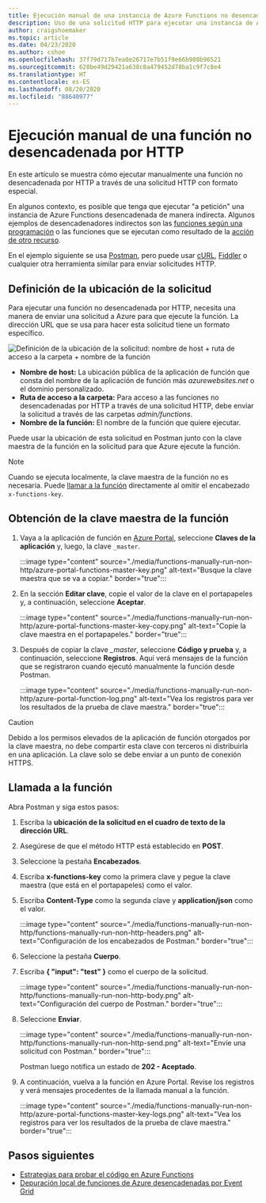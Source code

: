 ```yaml
---
title: Ejecución manual de una instancia de Azure Functions no desencadenada por HTTP
description: Uso de una solicitud HTTP para ejecutar una instancia de Azure Functions no desencadenada por HTTP
author: craigshoemaker
ms.topic: article
ms.date: 04/23/2020
ms.author: cshoe
ms.openlocfilehash: 37f79d717b7ea0e26717e7b51f9e66b908b96521
ms.sourcegitcommit: 628be49d29421a638c8a479452d78ba1c9f7c8e4
ms.translationtype: HT
ms.contentlocale: es-ES
ms.lasthandoff: 08/20/2020
ms.locfileid: "88640977"
---
```

# <a name="manually-run-a-non-http-triggered-function"></a>Ejecución manual de una función no desencadenada por HTTP

En este artículo se muestra cómo ejecutar manualmente una función no desencadenada por HTTP a través de una solicitud HTTP con formato especial.

En algunos contexto, es posible que tenga que ejecutar "a petición" una instancia de Azure Functions desencadenada de manera indirecta.  Algunos ejemplos de desencadenadores indirectos son las [funciones según una programación](./functions-create-scheduled-function.md) o las funciones que se ejecutan como resultado de la [acción de otro recurso](./functions-create-storage-blob-triggered-function.md). 

En el ejemplo siguiente se usa [Postman](https://www.getpostman.com/), pero puede usar [cURL](https://curl.haxx.se/), [Fiddler](https://www.telerik.com/fiddler) o cualquier otra herramienta similar para enviar solicitudes HTTP.

## <a name="define-the-request-location"></a>Definición de la ubicación de la solicitud

Para ejecutar una función no desencadenada por HTTP, necesita una manera de enviar una solicitud a Azure para que ejecute la función. La dirección URL que se usa para hacer esta solicitud tiene un formato específico.

![Definición de la ubicación de la solicitud: nombre de host + ruta de acceso a la carpeta + nombre de la función](./media/functions-manually-run-non-http/azure-functions-admin-url-anatomy.png)

- **Nombre de host:** La ubicación pública de la aplicación de función que consta del nombre de la aplicación de función más *azurewebsites.net* o el dominio personalizado.
- **Ruta de acceso a la carpeta:** Para acceso a las funciones no desencadenadas por HTTP a través de una solicitud HTTP, debe enviar la solicitud a través de las carpetas *admin/functions*.
- **Nombre de la función:** El nombre de la función que quiere ejecutar.

Puede usar la ubicación de esta solicitud en Postman junto con la clave maestra de la función en la solicitud para que Azure ejecute la función.

> [!NOTE]
> Cuando se ejecuta localmente, la clave maestra de la función no es necesaria. Puede [llamar a la función](#call-the-function) directamente al omitir el encabezado `x-functions-key`.

## <a name="get-the-functions-master-key"></a>Obtención de la clave maestra de la función

1. Vaya a la aplicación de función en [Azure Portal](https://portal.azure.com), seleccione **Claves de la aplicación** y, luego, la clave `_master`. 

    :::image type="content" source="./media/functions-manually-run-non-http/azure-portal-functions-master-key.png" alt-text="Busque la clave maestra que se va a copiar." border="true":::

1. En la sección **Editar clave**, copie el valor de la clave en el portapapeles y, a continuación, seleccione **Aceptar**.

    :::image type="content" source="./media/functions-manually-run-non-http/azure-portal-functions-master-key-copy.png" alt-text="Copie la clave maestra en el portapapeles." border="true":::

1. Después de copiar la clave *_master*, seleccione **Código y prueba** y, a continuación, seleccione **Registros**. Aquí verá mensajes de la función que se registraron cuando ejecutó manualmente la función desde Postman.

    :::image type="content" source="./media/functions-manually-run-non-http/azure-portal-function-log.png" alt-text="Vea los registros para ver los resultados de la prueba de clave maestra." border="true":::

> [!CAUTION]  
> Debido a los permisos elevados de la aplicación de función otorgados por la clave maestra, no debe compartir esta clave con terceros ni distribuirla en una aplicación. La clave solo se debe enviar a un punto de conexión HTTPS.

## <a name="call-the-function"></a>Llamada a la función

Abra Postman y siga estos pasos:

1. Escriba la **ubicación de la solicitud en el cuadro de texto de la dirección URL**.
1. Asegúrese de que el método HTTP está establecido en **POST**.
1. Seleccione la pestaña **Encabezados**.
1. Escriba **x-functions-key** como la primera clave y pegue la clave maestra (que está en el portapapeles) como el valor.
1. Escriba **Content-Type** como la segunda clave y **application/json** como el valor.

    :::image type="content" source="./media/functions-manually-run-non-http/functions-manually-run-non-http-headers.png" alt-text="Configuración de los encabezados de Postman." border="true":::

1. Seleccione la pestaña **Cuerpo**.
1. Escriba **{ "input": "test" }** como el cuerpo de la solicitud.

    :::image type="content" source="./media/functions-manually-run-non-http/functions-manually-run-non-http-body.png" alt-text="Configuración del cuerpo de Postman." border="true":::

1. Seleccione **Enviar**.
        
    :::image type="content" source="./media/functions-manually-run-non-http/functions-manually-run-non-http-send.png" alt-text="Envíe una solicitud con Postman." border="true":::

    Postman luego notifica un estado de **202 - Aceptado**.

1. A continuación, vuelva a la función en Azure Portal. Revise los registros y verá mensajes procedentes de la llamada manual a la función.

    :::image type="content" source="./media/functions-manually-run-non-http/azure-portal-functions-master-key-logs.png" alt-text="Vea los registros para ver los resultados de la prueba de clave maestra." border="true":::

## <a name="next-steps"></a>Pasos siguientes

- [Estrategias para probar el código en Azure Functions](./functions-test-a-function.md)
- [Depuración local de funciones de Azure desencadenadas por Event Grid](./functions-debug-event-grid-trigger-local.md)
